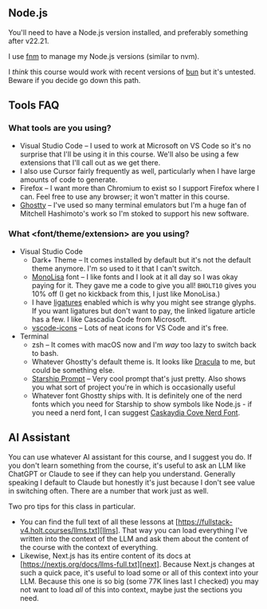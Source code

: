 ## Node.js

You'll need to have a Node.js version installed, and preferably something after v22.21.

I use [fnm][fnm] to manage my Node.js versions (similar to nvm).

I _think_ this course would work with recent versions of [bun][bun] but it's untested. Beware if you decide go down this path.

## Tools FAQ

### What tools are you using?

- Visual Studio Code – I used to work at Microsoft on VS Code so it's no surprise that I'll be using it in this course. We'll also be using a few extensions that I'll call out as we get there.
- I also use Cursor fairly frequently as well, particularly when I have large amounts of code to generate.
- Firefox – I want more than Chromium to exist so I support Firefox where I can. Feel free to use any browser; it won't matter in this course.
- [Ghostty][ghostty] – I've used so many terminal emulators but I'm a huge fan of Mitchell Hashimoto's work so I'm stoked to support his new software.

### What <font/theme/extension> are you using?

- Visual Studio Code
  - Dark+ Theme – It comes installed by default but it's not the default theme anymore. I'm so used to it that I can't switch.
  - [MonoLisa][monolisa] font – I like fonts and I look at it all day so I was okay paying for it. They gave me a code to give you all! `BHOLT10` gives you 10% off (I get no kickback from this, I just like MonoLisa.)
  - I have [ligatures][ligatures] enabled which is why you might see strange glyphs. If you want ligatures but don't want to pay, the linked ligature article has a few. I like Cascadia Code from Microsoft.
  - [vscode-icons][vscode-icons] – Lots of neat icons for VS Code and it's free.
- Terminal
  - zsh – It comes with macOS now and I'm _way_ too lazy to switch back to bash.
  - Whatever Ghostty's default theme is. It looks like [Dracula][dracula] to me, but could be something else.
  - [Starship Prompt][starship] – Very cool prompt that's just pretty. Also shows you what sort of project you're in which is occasionally useful
  - Whatever font Ghostty ships with. It is definitely one of the nerd fonts which you need for Starship to show symbols like Node.js - if you need a nerd font, I can suggest [Caskaydia Cove Nerd Font][nerd].

## AI Assistant

You can use whatever AI assistant for this course, and I suggest you do. If you don't learn something from the course, it's useful to ask an LLM like ChatGPT or Claude to see if they can help you understand. Generally speaking I default to Claude but honestly it's just because I don't see value in switching often. There are a number that work just as well.

Two pro tips for this class in particular.

- You can find the full text of all these lessons at [https://fullstack-v4.holt.courses/llms.txt][llms]. That way you can load everything I've written into the context of the LLM and ask them about the content of the course with the context of everything.
- Likewise, Next.js has its entire content of its docs at [https://nextjs.org/docs/llms-full.txt][next]. Because Next.js changes at such a quick pace, it's useful to load some or all of this context into your LLM. Because this one is so big (some 77K lines last I checked) you may not want to load _all_ of this into context, maybe just the sections you need.

[ligatures]: https://worldofzero.com/posts/enable-font-ligatures-vscode/
[monolisa]: https://www.monolisa.dev/
[vscode-icons]: https://marketplace.visualstudio.com/items?itemName=vscode-icons-team.vscode-icons
[dracula]: https://draculatheme.com/
[starship]: https://starship.rs/
[nerd]: https://www.nerdfonts.com/font-downloads
[fnm]: https://github.com/Schniz/fnm
[bun]: https://bun.sh/
[llms]: https://fullstack-v4.holt.courses/llms.txt
[next]: https://nextjs.org/docs/llms-full.txt
[ghostty]: https://ghostty.org/
